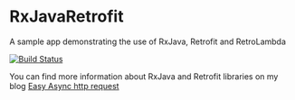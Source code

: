 # RxJavaRetrofit
A sample app demonstrating the use of RxJava, Retrofit and RetroLambda

[![Build Status](https://travis-ci.org/GaryLaurenceau/RxJavaRetrofit.svg?branch=master)](https://travis-ci.org/GaryLaurenceau/RxJavaRetrofit)

You can find more information about RxJava and Retrofit libraries on my blog [Easy Async http request](http://www.garylaurenceau.com/rxjava-retrofit-retrolambda-awesome-async-http-requests/)
